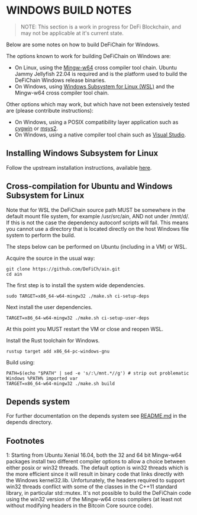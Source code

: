 WINDOWS BUILD NOTES
====================

> NOTE: This section is a work in progress for DeFi Blockchain, and may not be applicable at it's current state.

Below are some notes on how to build DeFiChain for Windows.

The options known to work for building DeFiChain on Windows are:

* On Linux, using the [Mingw-w64](https://mingw-w64.org/doku.php) cross compiler tool chain. Ubuntu Jammy Jellyfish 22.04 is required
and is the platform used to build the DeFiChain Windows release binaries.
* On Windows, using [Windows
Subsystem for Linux (WSL)](https://msdn.microsoft.com/commandline/wsl/about) and the Mingw-w64 cross compiler tool chain.

Other options which may work, but which have not been extensively tested are (please contribute instructions):

* On Windows, using a POSIX compatibility layer application such as [cygwin](http://www.cygwin.com/) or [msys2](http://www.msys2.org/).
* On Windows, using a native compiler tool chain such as [Visual Studio](https://www.visualstudio.com).

Installing Windows Subsystem for Linux
---------------------------------------

Follow the upstream installation instructions, available [here](https://learn.microsoft.com/en-us/windows/wsl/install).

Cross-compilation for Ubuntu and Windows Subsystem for Linux
------------------------------------------------------------

Note that for WSL the DeFiChain source path MUST be somewhere in the default mount file system, for
example /usr/src/ain, AND not under /mnt/d/. If this is not the case the dependency autoconf scripts will fail.
This means you cannot use a directory that is located directly on the host Windows file system to perform the build.

The steps below can be performed on Ubuntu (including in a VM) or WSL.

Acquire the source in the usual way:

    git clone https://github.com/DeFiCh/ain.git
    cd ain

The first step is to install the system wide dependencies.

    sudo TARGET=x86_64-w64-mingw32 ./make.sh ci-setup-deps

Next install the user dependencies.

    TARGET=x86_64-w64-mingw32 ./make.sh ci-setup-user-deps

At this point you MUST restart the VM or close and reopen WSL.

Install the Rust toolchain for Windows.

    rustup target add x86_64-pc-windows-gnu

Build using:

    PATH=$(echo "$PATH" | sed -e 's/:\/mnt.*//g') # strip out problematic Windows %PATH% imported var
    TARGET=x86_64-w64-mingw32 ./make.sh build

## Depends system

For further documentation on the depends system see [README.md](../depends/README.md) in the depends directory.

Footnotes
---------

<a name="footnote1">1</a>: Starting from Ubuntu Xenial 16.04, both the 32 and 64 bit Mingw-w64 packages install two different
compiler options to allow a choice between either posix or win32 threads. The default option is win32 threads which is the more
efficient since it will result in binary code that links directly with the Windows kernel32.lib. Unfortunately, the headers
required to support win32 threads conflict with some of the classes in the C++11 standard library, in particular std::mutex.
It's not possible to build the DeFiChain code using the win32 version of the Mingw-w64 cross compilers (at least not without
modifying headers in the Bitcoin Core source code).
